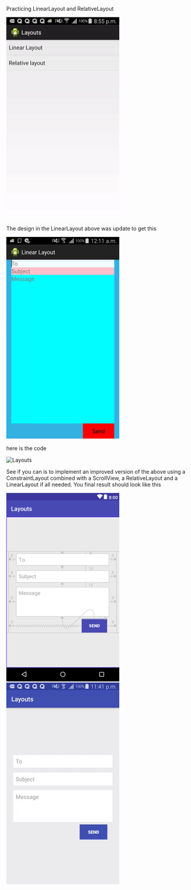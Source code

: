 Practicing LinearLayout and RelativeLayout

![Layouts](display/layout.gif)

The design in the LinearLayout above was update to get this

![Layouts](display/updated.gif)

here is the code

![Layouts](display/code_linearLayout.gif)

See if you can is to implement an improved version of the above using a ConstraintLayout combined with a ScrollView, a RelativeLayout and a LinearLayout if all needed. You final result should look like this

![Layouts](display/ConstraintLayout.png)  ![Layouts](display/layout_final.gif) 

